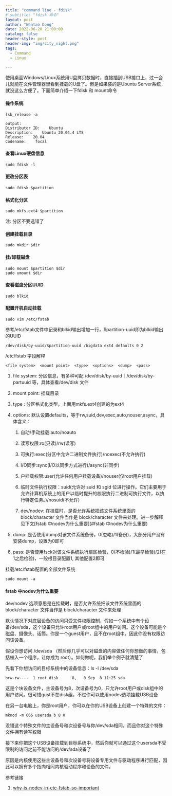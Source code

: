 ```yaml
---
title: "command line - fdisk"
# subtitle: "fdisk 命令"
layout: post
author: "Wentao Dong"
date: 2022-06-20 21:00:00
catalog: false
header-style: post
header-img: "img/city_night.png"
tags:
  - Command
  - Linux

---
```


使用桌面Windows/Linux系统用U盘拷贝数据时，直接插到USB接口上，过一会儿就能在文件管理器里看到挂载的U盘了。但是如果装的是Ubuntu Server系统，就没这么方便了。下面简单介绍一下fdisk 和 mount命令

#### 操作系统

```
lsb_release -a

output:
Distributor ID:    Ubuntu
Description:    Ubuntu 20.04.4 LTS
Release:    20.04
Codename:    focal
```

#### 查看Linux硬盘信息

```
sudo fdisk -l
```

#### 更改分区表

```
sudo fdisk $partition
```

#### 格式化分区

```
sudo mkfs.ext4 $partition
```

注: 分区不要选错了

#### 创建挂载目录

```
sudo mkdir $dir
```

#### 挂/卸载磁盘

```
sudo mount $partition $dir
sudo umount $dir
```

#### 查看磁盘分区UUID

```
sudo blkid
```

#### 配置开机自动挂载

```
sudo vim /etc/fstab
```

参考/etc/fstab文件中记录和blkid输出增加一行，$partition-uuid即为blkid输出的UUID

```
/dev/disk/by-uuid/$partition-uuid /bigdata ext4 defaults 0 2
```

/etc/fstab 字段解释

```
<file system>  <mount point>  <type>  <options>  <dump>  <pass>
```

1. file system: 分区信息，有多种可配 /dev/disk/by-uuid｜/dev/disk/by-partuuid 等，具体查看/dev/disk 文件

2. mount point: 挂载目录

3. type : 分区格式化类型，上面用mkfs.ext4创建的为ext4

4. options: 默认设置defaults，等于rw,suid,dev,exec,auto,nouser,async，具体含义：
   
   1. 自动/手动挂载:auto/noauto
   
   2. 读写权限:ro(只读)/rw(读写)
   
   3. 可执行:exec(分区中允许二进制文件执行)/noexec(不允许执行)
   
   4. I/O同步:sync(I/O以同步方式进行)/async(非同步)
   
   5. 户挂载权限:user(允许任何用户挂载设备)/nouser(仅root用户挂载)
   
   6. 临时文件执行权限：suid(允许对 suid 和 sgid 位进行操作。它们主要用于允许计算机系统上的用户以临时提升的权限执行二进制可执行文件，以执行特定任务。)/nosuid(不允许) 
   
   7. dev/nodev: 在挂载时，是否允许系统把该文件系统里面的 block/character 文件当作是 block/character 文件来处理。进一步解释见下文[fstab 中nodev为什么重要](#fstab 中nodev为什么重要)

5. dump: 是否使用dump对该文件系统备份，0(忽略)/1(备份)，大部分用户没有安装dump，设置为0即可

6. pass: 是否使用fsck对该文件系统执行扇区检验，0(不检验)/1(最早检验)/2(在1之后检验)，一般根目录配置1, 其他配置2即可

挂载/etc/fstab配置的全部文件系统

```
sudo mount -a
```

#### fstab 中nodev为什么重要

dev/nodev 选项意思是在挂载时，是否允许系统把该文件系统里面的 block/character 文件当作是 block/character 文件来处理

默认情况下对底层设备的访问只受文件权限控制，假如一个系统中有个设备/dev/sda，这个设备只允许root用户或root组中的用户访问。这个设备可能是个磁盘、摄像头、话筒。你是一个guest用户，且不在root组中，因此你没有权限访问该设备。

假设你想访问 /dev/sda （然后你几乎可以对磁盘的内容做任何你想做的事情，包括植入一个程序，让你成为 root）。如何做呢，我们举个例子就清楚了

先看下你想访问的目标系统中的设备信息：ls -l /dev/sda

```
brw-rw----  1 root disk      8,   0 Sep  8 11:25 sda
```

这是个块设备文件，主设备号为8，次设备号为0，只允许root用户或disk组中的用户访问。很可惜gust不在disk组，不过你可以使用nodev选项挂载USB设备

在另一台电脑上，你是root用户，你可以在你的USB设备上创建一个特殊的文件：

```
mknod -m 666 usersda b 8 0
```

没错这个特殊文件的主设备号和次设备号与你/dev/sda相同。而且你对这个特殊文件拥有读写权限

接下来你把这个USB设备挂载到目标系统中，然后你就可以通过这个usersda不受限制的访问之前不能访问的/dev/sda设备了

原因是内核使用这些主设备号和次设备号将设备专用文件与驱动程序进行匹配，因此可以拥有多个指向相同内核驱动程序和设备的文件。



参考链接

1. [why-is-nodev-in-etc-fstab-so-important](https://unix.stackexchange.com/questions/188601/why-is-nodev-in-etc-fstab-so-important-how-can-character-devices-be-used-for)
